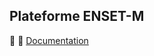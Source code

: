 ## Plateforme ENSET-M
📝 🔗 [Documentation](https://github.com/Najat-ESSAYYAD/PLATEFORME-ENSET-M/blob/main/DOCUMENTATION/Rapport_final_bd.pdf)
